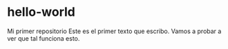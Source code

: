 # hello-world
Mi primer repositorio
Este es el primer texto que escribo.
Vamos a probar a ver que tal funciona esto.
